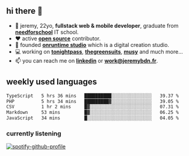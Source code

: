 ## hi there 👋

- 👦 jeremy,  22yo, **fullstack web & mobile developer**, graduate from **[needforschool](https://www.needfor-school.com/)** IT school.
- ❤️ active **[open source](https://github.com/jerembdn)** contributor.
- 🧠 founded **[onruntime studio](https://github.com/onruntime)** which is a digital creation studio.
- 💻 working on **[tonightpass](https://tonightpass.com)**, **[thegreensuits](https://thegreensuits.fr)**, **[musy](https://github.com/musyapp)** and much more...
- 📫 you can reach me on **[linkedin](https://www.linkedin.com/in/jeremybdn/)** or **[work@jeremybdn.fr](mailto:work@jeremybdn.fr)**.

## weekly used languages

<!--START_SECTION:waka-->

```txt
TypeScript   5 hrs 36 mins   ██████████░░░░░░░░░░░░░░░   39.37 %
PHP          5 hrs 34 mins   █████████▓░░░░░░░░░░░░░░░   39.05 %
CSV          1 hr 2 mins     █▓░░░░░░░░░░░░░░░░░░░░░░░   07.31 %
Markdown     53 mins         █▓░░░░░░░░░░░░░░░░░░░░░░░   06.25 %
JavaScript   34 mins         █░░░░░░░░░░░░░░░░░░░░░░░░   04.05 %
```

<!--END_SECTION:waka-->

### currently listening
[![spotify-github-profile](https://spotify-github-profile.vercel.app/api/view?uid=31ugdvkonmhxzbnkai2r7ue2empe&cover_image=true&theme=natemoo-re&show_offline=false&background_color=121212&bar_color=3356d7&bar_color_cover=false)](https://open.spotify.com/user/31225jnpumbhbpldcz2wjg24aymi)
